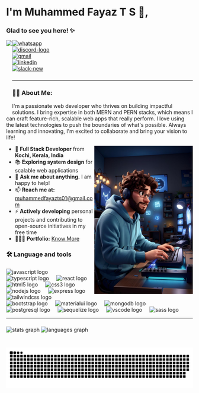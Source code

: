 # I'm Muhammed Fayaz T S 👋,

### Glad to see you here! ✨


<img align="left" height="200" 
src="./asset/images/hand.gif"  />


<div align="left">
  <a href="https://wa.link/umjkzh" target="_blank">
    <img width="35" height="35" src="https://img.icons8.com/3d-fluency/94/whatsapp.png" alt="whatsapp"/>
  </a>
  <br>
  <a href="https://discordapp.com/users/1254394129732075602" target="_blank">
    <img width="35" height="35" src="https://img.icons8.com/3d-fluency/94/discord-logo.png" alt="discord-logo"/>
  </a>
  <br>
  <a href="mailto:your-email@gmail.com" target="_blank">
    <img width="35" height="35" src="https://img.icons8.com/3d-fluency/94/gmail.png" alt="gmail"/>
  </a>
  <br>
  <a href="https://www.linkedin.com/public-profile/settings?trk=d_flagship3_profile_self_view_public_profile" target="_blank">
    <img width="35" height="35" src="https://img.icons8.com/3d-fluency/94/linkedin.png" alt="linkedin"/>
  </a>
  <br>
  <a href="https://desqubetechnologies.slack.com/team/U071575LA3E" target="_blank">
   <img width="35" height="35" src="https://img.icons8.com/color-glass/96/slack-new.png" alt="slack-new"/>
  </a>
</div>


###

---

### 👩‍💻 About Me:

I'm a passionate web developer who thrives on building impactful solutions. I bring expertise in both MERN and PERN stacks, which means I can craft feature-rich, scalable web apps that really perform. I love using the latest technologies to push the boundaries of what's possible. Always learning and innovating, I'm excited to collaborate and bring your vision to life!

<img align="right" height="400" src="./asset/images/programmer.jpg"  />

- 🔭 **Full Stack Developer** from **Kochi, Kerala, India**
- 📚 **Exploring system design** for scalable web applications
- 💬 **Ask me about anything.** I am happy to help!
- 📫 **Reach me at:** [muhammedfayazts01@gmail.com](mailto:muhammedfayazts01@gmail.com)
- ⚡ **Actively developing** personal projects and contributing to open-source initiatives in my free time
- 👨🏻‍💻 **Portfolio:** [Know More](https://portfolio-muhammed-fayaz-ts.vercel.app)

###

<h3 align="left">🛠 Language and tools</h3>

###

<div align="left">
  <img src="https://cdn.jsdelivr.net/gh/devicons/devicon/icons/javascript/javascript-original.svg" height="30" alt="javascript logo"  />
  <img width="12" />
  <img src="https://cdn.jsdelivr.net/gh/devicons/devicon/icons/typescript/typescript-original.svg" height="30" alt="typescript logo"  />
  <img width="12" />
  <img src="https://cdn.jsdelivr.net/gh/devicons/devicon/icons/react/react-original.svg" height="30" alt="react logo"  />
  <img width="12" />
  <img src="https://cdn.jsdelivr.net/gh/devicons/devicon/icons/html5/html5-original.svg" height="30" alt="html5 logo"  />
  <img width="12" />
  <img src="https://cdn.jsdelivr.net/gh/devicons/devicon/icons/css3/css3-original.svg" height="30" alt="css3 logo"  />
  <img width="12" />
  <img src="https://cdn.jsdelivr.net/gh/devicons/devicon/icons/nodejs/nodejs-original.svg" height="30" alt="nodejs logo"  />
  <img width="12" />
  <img src="https://cdn.jsdelivr.net/gh/devicons/devicon/icons/express/express-original.svg" height="30" alt="express logo"  />
  <img width="12" />
  <img src="https://cdn.jsdelivr.net/gh/devicons/devicon/icons/tailwindcss/tailwindcss-original-wordmark.svg" height="30" alt="tailwindcss logo"  />
  <img width="12" />
  <img src="https://cdn.jsdelivr.net/gh/devicons/devicon/icons/bootstrap/bootstrap-original.svg" height="30" alt="bootstrap logo"  />
  <img width="12" />
  <img src="https://cdn.jsdelivr.net/gh/devicons/devicon/icons/materialui/materialui-original.svg" height="30" alt="materialui logo"  />
  <img width="12" />
  <img src="https://cdn.jsdelivr.net/gh/devicons/devicon/icons/mongodb/mongodb-original.svg" height="30" alt="mongodb logo"  />
  <img width="12" />
  <img src="https://cdn.jsdelivr.net/gh/devicons/devicon/icons/postgresql/postgresql-original.svg" height="30" alt="postgresql logo"  />
  <img width="12" />
  <img src="https://cdn.jsdelivr.net/gh/devicons/devicon/icons/sequelize/sequelize-original.svg" height="30" alt="sequelize logo"  />
  <img width="12" />
  <img src="https://cdn.jsdelivr.net/gh/devicons/devicon/icons/vscode/vscode-original.svg" height="30" alt="vscode logo"  />
  <img width="12" />
  <img src="https://cdn.jsdelivr.net/gh/devicons/devicon/icons/sass/sass-original.svg" height="30" alt="sass logo"  />
</div>

---

###

<div align="left">
  <img src="https://github-readme-stats.vercel.app/api?username=MuhammedFayazTS&hide_title=false&hide_rank=false&show_icons=true&include_all_commits=true&count_private=true&disable_animations=false&theme=dracula&locale=en&hide_border=false" height="150" alt="stats graph"  />
  <img src="https://github-readme-stats.vercel.app/api/top-langs?username=MuhammedFayazTS&locale=en&hide_title=false&layout=compact&card_width=320&langs_count=5&theme=dracula&hide_border=false" height="150" alt="languages graph"  />
</div>

###

<br clear="both">

<img src="https://raw.githubusercontent.com/MuhammedFayazTS/MuhammedFayazTS/output/snake.svg" alt="Snake animation" />

###